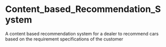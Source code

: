 # Content_based_Recommendation_System
A content based recommendation system for a dealer to recommend cars based on the requirement specifications of the customer
